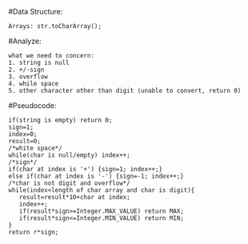  #Data Structure:
 
    Arrays: str.toCharArray();
    
 #Analyze:
 
    what we need to concern:
    1. string is null
    2. +/-sign
    3. overflow
    4. while space 
    5. other character other than digit (unable to convert, return 0)
    
 #Pseudocode:
 
    if(string is empty) return 0;
    sign=1;
    index=0;
    result=0;
    /*white space*/
    while(char is null/empty) index++;
    /*sign*/
    if(char at index is '+') {sign=1; index++;}
    else if(char at index is '-') {sign=-1; index++;}
    /*char is not digit and overflow*/
    while(index<length of char array and char is digit){
       result=result*10+char at index;
       index++;
       if(result*sign>=Integer.MAX_VALUE) return MAX;
       if(result*sign<=Integer.MIN_VALUE) return MIN;
    }
    return r*sign;
